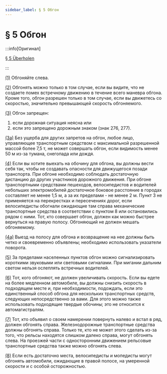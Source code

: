 ```yaml
---
sidebar_label: § 5 Обгон
---
```


# § 5 Обгон

:::info[Оригинал]

[§ 5 Überholen](https://www.gesetze-im-internet.de/stvo_2013/__5.html)

:::


<span id="1">[(1)](#1)</span> Обгоняйте слева.


<span id="2">[(2)](#2)</span> Обгонять можно только в том случае, если вы видите, что не создаете помех встречному движению в
течение всего маневра обгона. Кроме того, обгон разрешен только в том случае, если вы движетесь со
скоростью, значительно превышающей скорость обгоняемого.


<span id="3">[(3)](#3)</span> Обгон запрещен:
1. если дорожная ситуация неясна или
2. если это запрещено дорожным знаком (знак 276, 277).


<span id="3a">[(3a)](#3a)</span> Без ущерба для других запретов на обгон, любое лицо, управляющее транспортным средством с
максимальной разрешенной массой более 7,5 т, не может совершать обгон, если видимость менее 50 м
из-за тумана, снегопада или дождя.


<span id="4">[(4)](#4)</span> Если вы хотите выехать на обочину для обгона, вы должны вести себя так, чтобы не создавать
опасности для движущегося позади транспорта. При обгоне необходимо соблюдать достаточную
дистанцию до других участников дорожного движения. При обгоне транспортными средствами
пешеходов, велосипедистов и водителей небольших электромобилей достаточное боковое расстояние в
городах составляет не менее 1,5 м, а за их пределами - не менее 2 м. Пункт 3 не применяется на
перекрестках и пересечениях дорог, если велосипедисты обогнали ожидающие там справа
механические транспортные средства в соответствии с пунктом 8 или остановились рядом с ними. Тот,
кто совершает обгон, должен как можно быстрее вернуться на правую полосу. Обгоняющий не должен
мешать обгоняемому.


<span id="4a">[(4a)](#4a)</span> Выезд на полосу для обгона и возвращение на нее должны быть четко и своевременно объявлены;
необходимо использовать указатели поворота.


<span id="5">[(5)](#5)</span> За пределами населенных пунктов обгон можно сигнализировать короткими звуковыми или
световыми сигналами. При мигании дальним светом нельзя ослеплять встречных водителей.


<span id="6">[(6)](#6)</span> Тот, кого обгоняют, не должен увеличивать скорость. Если вы едете на более медленном
автомобиле, вы должны снизить скорость в подходящем месте и, при необходимости, подождать, если
это единственный способ обгона для нескольких транспортных средств, следующих непосредственно
за вами. Для этого можно также использовать подходящие твердые обочины; это не относится к
автомагистралям.


<span id="7">[(7)](#7)</span> Тот, кто объявил о своем намерении повернуть налево и встал в ряд, должен обгонять справа.
Железнодорожные транспортные средства должны обгонять справа. Только те, кто не может этого
сделать из-за того, что рельсы находятся слишком далеко справа, могут обгонять слева. На проезжей
части с односторонним движением рельсовые транспортные средства также можно обгонять слева.


<span id="8">[(8)](#8)</span> Если есть достаточно места, велосипедисты и мопедисты могут обгонять автомобили,
ожидающие в правой полосе, на умеренной скорости и с особой осторожностью.
